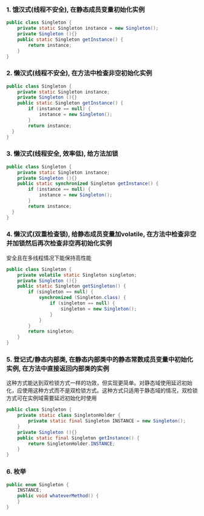 ### 1. 饿汉式(线程不安全), 在静态成员变量初始化实例

```java
public class Singleton {
    private static Singleton instance = new Singleton();
    private Singleton (){}
    public static Singleton getInstance() {
        return instance;
    }
}
```

### 2. 懒汉式(线程不安全), 在方法中检查非空初始化实例

```java
public class Singleton {
    private static Singleton instance;
    private Singleton (){}
    public static Singleton getInstance() {
        if (instance == null) {
            instance = new Singleton();
        }
        return instance;
  }
}
```

### 3. 懒汉式(线程安全, 效率低), 给方法加锁

```java
public class Singleton {
    private static Singleton instance;
    private Singleton (){}
    public static synchronized Singleton getInstance() {
        if (instance == null) {
            instance = new Singleton();
        }
        return instance;
  }
}
```

### 4. 懒汉式(双重检查锁), 给静态成员变量加volatile, 在方法中检查非空并加锁然后再次检查非空再初始化实例


安全且在多线程情况下能保持高性能

```java
public class Singleton {
    private volatile static Singleton singleton;
    private Singleton (){}
    public static Singleton getSingleton() {
        if (singleton == null) {
            synchronized (Singleton.class) {
                if (singleton == null) {
                    singleton = new Singleton();
                }
            }
        }
        return singleton;
    }
}
```

### 5. 登记式/静态内部类, 在静态内部类中的静态常数成员变量中初始化实例, 在方法中直接返回内部类的实例


这种方式能达到双检锁方式一样的功效，但实现更简单。对静态域使用延迟初始化，应使用这种方式而不是双检锁方式。这种方式只适用于静态域的情况，双检锁方式可在实例域需要延迟初始化时使用

```java
public class Singleton {
    private static class SingletonHolder {
        private static final Singleton INSTANCE = new Singleton();
    }
    private Singleton (){}
    public static final Singleton getInstance() {
        return SingletonHolder.INSTANCE;
    }
}
```

### 6. 枚举

```java
public enum Singleton {
    INSTANCE;
    public void whateverMethod() {
    }
}
```


